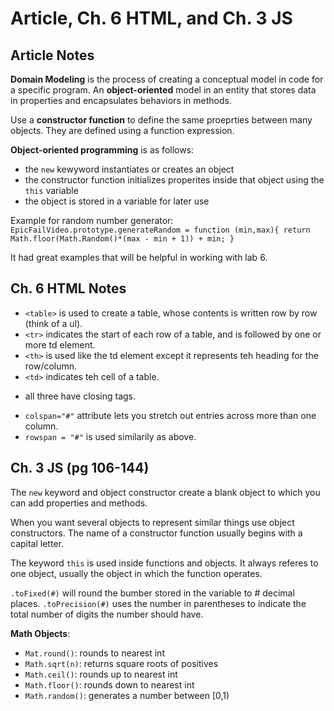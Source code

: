 # Article, Ch. 6 HTML, and Ch. 3 JS

## Article Notes
**Domain Modeling** is the process of creating a conceptual model in code for a specific program. An **object-oriented** model in an entity that stores data in properties and encapsulates behaviors in methods. 

Use a **constructor function** to define the same proeprties between many objects. They are defined using a function expression. 

**Object-oriented programming** is as follows: 
- the `new` kewyword instantiates or creates an object
- the constructor function initializes properites inside that object using the `this` variable 
- the object is stored in a variable for later use

Example for random number generator:
`EpicFailVideo.prototype.generateRandom = function (min,max){
  return Math.floor(Math.Random()*(max - min + 1)) + min;
}`

It had great examples that will be helpful in working with lab 6. 

## Ch. 6 HTML Notes
- `<table>` is used to create a table, whose contents is written row by row (think of a ul).
- `<tr>` indicates the start of each row of a table, and is followed by one or more td element. 
- `<th>` is used like the td element except it represents teh heading for the row/column.
- `<td>` indicates teh cell of a table.
* all three have closing tags. 
- `colspan="#"` attribute lets you stretch out entries across more than one column.
- `rowspan = "#"` is used similarily as above.

## Ch. 3 JS (pg 106-144)
The `new` keyword and object constructor create a blank object to which you can add properties and methods. 

When you want several objects to represent similar things use object constructors. The name of a constructor function usually begins with a capital letter. 

The keyword `this` is used inside functions and objects. It always referes to one object, usually the object in which the function operates. 

`.toFixed(#)` will round the bumber stored in the variable to # decimal places. `.toPrecision(#)` uses the number in parentheses to indicate the total number of digits the number should have. 

**Math Objects**:
- `Mat.round()`: rounds to nearest int
- `Math.sqrt(n)`: returns square roots of positives
- `Math.ceil()`: rounds up to nearest int
- `Math.floor()`: rounds down to nearest int
- `Math.random()`: generates a number between [0,1)

